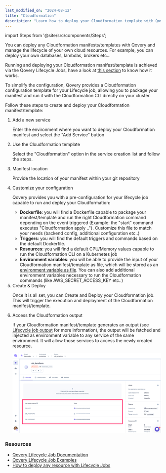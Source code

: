 ```yaml
---
last_modified_on: "2024-08-12"
title: "Cloudformation"
description: "Learn how to deploy your Cloudformation template with Qovery"
---
```


import Steps from '@site/src/components/Steps';

You can deploy any Cloudformation manifests/templates with Qovery and manage the lifecycle of your own cloud resources. For example, you can deploy your own databases, lambdas, brokers etc...

Running and deploying your Cloudformation manifest/template is achieved via the Qovery Lifecycle Jobs, have a look at [this section][docs.using-qovery.integration.iac] to know how it works.

To simplify the configuration, Qovery provides a Cloudformation configuration template for your Lifecycle job, allowing you to package your manifest and run it with the Cloudformation CLI directly on your cluster.

Follow these steps to create and deploy your Cloudformation manifest/template:

<Steps headingDepth={3}>
<ol>
<li>
Add a new service

Enter the environment where you want to deploy your Cloudformation manifest and select the "Add Service" button 

</li>
<li>
Use the Cloudformation template

Select the "Cloudformation" option in the service creation list and follow the steps.

</li>

<li>
Manifest location

Provide the location of your manifest within your git repository

</li>

<li>
Customize your configuration

Qovery provides you with a pre-configuration for your lifecycle job capable to run and deploy your Cloudformation:
- **Dockerfile**: you will find a Dockerfile capable to package your manifest/template and run the right Cloudformation command depending on the event triggered (Example: the "start" command executes "Cloudformation apply .."). Customize this file to match your needs (backend config, additional configuration etc..)
- **Triggers**: you will find the default triggers and commands based on the default Dockerfile.
- **Resources**: you will find a default CPU/Memory values capable to run the Cloudformation CLI on a Kubernetes job
- **Environment variables**: you will be able to provide the input of your Cloudformation manifest/template as file, which will be stored as an [environment variable as file][docs.using-qovery.configuration.environment-variable#environment-variable-as-file]. You can also add additional environment variables necessary to run the Cloudformation commands (like AWS_SECRET_ACCESS_KEY etc..)

</li>

<li>
Create & Deploy

Once it is all set, you can Create and Deploy your Cloudformation job. This will trigger the execution and deployment of the Cloudformation manifest/template.

</li>

<li>
Access the Cloudformation output

If your Cloudformation manifest/template generates an output (see [Lifecycle job output][docs.using-qovery.configuration.lifecycle-job#job-output] for more information), the output will be fetched and injected as environment variable to any service of the same environment. It will allow those services to access the newly created resource.

<p align="center">
  <img src="/img/configuration/job/job_output.png" alt="Job output" />
</p>

</li>

</ol>
</Steps>

### Resources

- [Qovery Lifecycle Job Documentation][docs.using-qovery.configuration.lifecycle-job]
- [Qovery Lifecycle Job Examples](https://github.com/Qovery/lifecycle-job-examples)
- [How to deploy any resource with Lifecycle Jobs][guides.tutorial.how-to-use-lifecycle-job-to-deploy-any-kind-of-resources]


[docs.using-qovery.configuration.environment-variable#environment-variable-as-file]: /docs/using-qovery/configuration/environment-variable/#environment-variable-as-file
[docs.using-qovery.configuration.lifecycle-job#job-output]: /docs/using-qovery/configuration/lifecycle-job/#job-output
[docs.using-qovery.configuration.lifecycle-job]: /docs/using-qovery/configuration/lifecycle-job/
[docs.using-qovery.integration.iac]: /docs/using-qovery/integration/iac/
[guides.tutorial.how-to-use-lifecycle-job-to-deploy-any-kind-of-resources]: /guides/tutorial/how-to-use-lifecycle-job-to-deploy-any-kind-of-resources/
